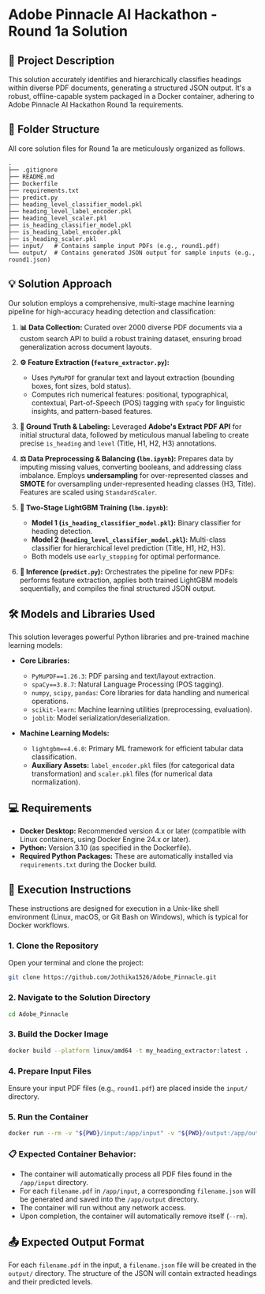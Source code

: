 #  Adobe Pinnacle AI Hackathon - Round 1a Solution 

## 📄 Project Description
This solution accurately identifies and hierarchically classifies headings within diverse PDF documents, generating a structured JSON output. It's a robust, offline-capable system packaged in a Docker container, adhering to Adobe Pinnacle AI Hackathon Round 1a requirements.

## 📁 Folder Structure
All core solution files for Round 1a are meticulously organized as follows.

```
.
├── .gitignore
├── README.md
├── Dockerfile
├── requirements.txt
├── predict.py
├── heading_level_classifier_model.pkl
├── heading_level_label_encoder.pkl
├── heading_level_scaler.pkl
├── is_heading_classifier_model.pkl
├── is_heading_label_encoder.pkl
├── is_heading_scaler.pkl
├── input/   # Contains sample input PDFs (e.g., round1.pdf)
└── output/  # Contains generated JSON output for sample inputs (e.g., round1.json)
```

## 💡 Solution Approach

Our solution employs a comprehensive, multi-stage machine learning pipeline for high-accuracy heading detection and classification:

1.  **📊 Data Collection:** Curated over 2000 diverse PDF documents via a custom search API to build a robust training dataset, ensuring broad generalization across document layouts.

2.  **⚙️ Feature Extraction (`feature_extractor.py`):**
    * Uses `PyMuPDF` for granular text and layout extraction (bounding boxes, font sizes, bold status).
    * Computes rich numerical features: positional, typographical, contextual, Part-of-Speech (POS) tagging with `spaCy` for linguistic insights, and pattern-based features.

3.  **🎯 Ground Truth & Labeling:** Leveraged **Adobe's Extract PDF API** for initial structural data, followed by meticulous manual labeling to create precise `is_heading` and `level` (Title, H1, H2, H3) annotations.

4.  **⚖️ Data Preprocessing & Balancing (`lbm.ipynb`):** Prepares data by imputing missing values, converting booleans, and addressing class imbalance. Employs **undersampling** for over-represented classes and **SMOTE** for oversampling under-represented heading classes (H3, Title). Features are scaled using `StandardScaler`.

5.  **🧠 Two-Stage LightGBM Training (`lbm.ipynb`):**
    * **Model 1 (`is_heading_classifier_model.pkl`):** Binary classifier for heading detection.
    * **Model 2 (`heading_level_classifier_model.pkl`):** Multi-class classifier for hierarchical level prediction (Title, H1, H2, H3).
    * Both models use `early_stopping` for optimal performance.

6.  **🚀 Inference (`predict.py`):** Orchestrates the pipeline for new PDFs: performs feature extraction, applies both trained LightGBM models sequentially, and compiles the final structured JSON output.

## 🛠️ Models and Libraries Used
This solution leverages powerful Python libraries and pre-trained machine learning models:

* **Core Libraries:**
    * `PyMuPDF==1.26.3`: PDF parsing and text/layout extraction.
    * `spaCy==3.8.7`: Natural Language Processing (POS tagging).
    * `numpy`, `scipy`, `pandas`: Core libraries for data handling and numerical operations.
    * `scikit-learn`: Machine learning utilities (preprocessing, evaluation).
    * `joblib`: Model serialization/deserialization.

* **Machine Learning Models:**
    * `lightgbm==4.6.0`: Primary ML framework for efficient tabular data classification.
    * **Auxiliary Assets:** `label_encoder.pkl` files (for categorical data transformation) and `scaler.pkl` files (for numerical data normalization).

## 💻 Requirements
* **Docker Desktop:** Recommended version 4.x or later (compatible with Linux containers, using Docker Engine 24.x or later).
* **Python:** Version 3.10 (as specified in the Dockerfile).
* **Required Python Packages:** These are automatically installed via `requirements.txt` during the Docker build.

## 🚀 Execution Instructions
These instructions are designed for execution in a Unix-like shell environment (Linux, macOS, or Git Bash on Windows), which is typical for Docker workflows.

### 1. Clone the Repository
Open your terminal  and clone the project:

```bash
git clone https://github.com/Jothika1526/Adobe_Pinnacle.git
```
### 2. Navigate to the Solution Directory

```bash
cd Adobe_Pinnacle
```

### 3. Build the Docker Image

```bash
docker build --platform linux/amd64 -t my_heading_extractor:latest .
```

### 4. Prepare Input Files
Ensure your input PDF files (e.g., `round1.pdf`) are placed inside the `input/` directory.

### 5. Run the Container

```bash
docker run --rm -v "${PWD}/input:/app/input" -v "${PWD}/output:/app/output" --network none my_heading_extractor:latest 
```

### 📋 Expected Container Behavior:
* The container will automatically process all PDF files found in the `/app/input` directory.
* For each `filename.pdf` in `/app/input`, a corresponding `filename.json` will be generated and saved into the `/app/output` directory.
* The container will run without any network access.
* Upon completion, the container will automatically remove itself (`--rm`).

## 📤 Expected Output Format
For each `filename.pdf` in the input, a `filename.json` file will be created in the `output/` directory. The structure of the JSON will contain extracted headings and their predicted levels.
